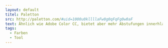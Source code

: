 ```yaml
---
layout: default
titel: Paletton
src: http://paletton.com/#uid=1000u0kllllaFw0g0qFqFg0w0aF
text: Ähnlich wie Adobe Color CC, bietet aber mehr Abstufungen innerhlab der gefundenen Farben.
tags:
  - Farben
  - Tool
---
```

